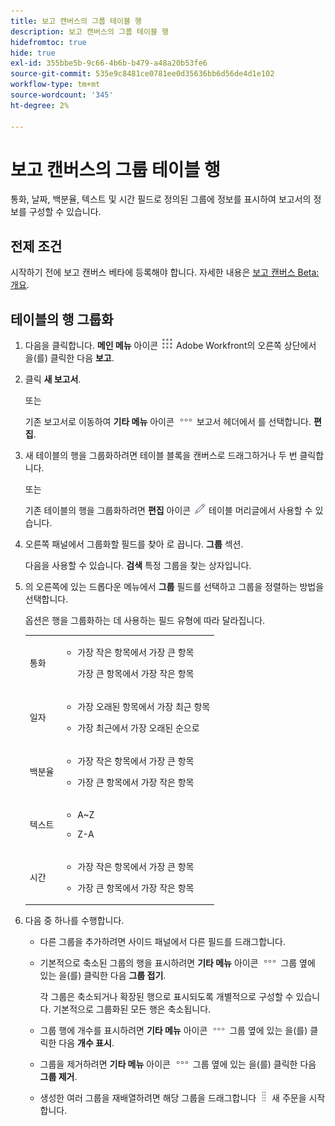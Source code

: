 ```yaml
---
title: 보고 캔버스의 그룹 테이블 행
description: 보고 캔버스의 그룹 테이블 행
hidefromtoc: true
hide: true
exl-id: 355bbe5b-9c66-4b6b-b479-a48a20b53fe6
source-git-commit: 535e9c8481ce0781ee0d35636bb6d56de4d1e102
workflow-type: tm+mt
source-wordcount: '345'
ht-degree: 2%

---
```


# 보고 캔버스의 그룹 테이블 행

통화, 날짜, 백분율, 텍스트 및 시간 필드로 정의된 그룹에 정보를 표시하여 보고서의 정보를 구성할 수 있습니다.

## 전제 조건

시작하기 전에 보고 캔버스 베타에 등록해야 합니다. 자세한 내용은 [보고 캔버스 Beta: 개요](/help/quicksilver/product-announcements/betas/canvas-dashboards-beta/reporting-canvas-beta-overview.md).

## 테이블의 행 그룹화

1. 다음을 클릭합니다. **메인 메뉴** 아이콘 ![](assets/main-menu-icon.png) Adobe Workfront의 오른쪽 상단에서 을(를) 클릭한 다음 **보고**.
1. 클릭 **새 보고서**.

   또는

   기존 보고서로 이동하여 **기타 메뉴** 아이콘 ![](assets/more-icon.png) 보고서 헤더에서 를 선택합니다. **편집**.

1. 새 테이블의 행을 그룹화하려면 테이블 블록을 캔버스로 드래그하거나 두 번 클릭합니다.

   또는

   기존 테이블의 행을 그룹화하려면 **편집** 아이콘 ![](assets/edit-icon.png) 테이블 머리글에서 사용할 수 있습니다.

1. 오른쪽 패널에서 그룹화할 필드를 찾아 로 끕니다. **그룹** 섹션.

   다음을 사용할 수 있습니다. **검색** 특정 그룹을 찾는 상자입니다.

1. 의 오른쪽에 있는 드롭다운 메뉴에서 **그룹** 필드를 선택하고 그룹을 정렬하는 방법을 선택합니다.

   옵션은 행을 그룹화하는 데 사용하는 필드 유형에 따라 달라집니다.

   <table style="table-layout:auto"> 
    <col> 
    <col> 
    <tbody> 
     <tr> 
      <td role="rowheader">통화</td> 
      <td> 
       <ul> 
        <li> <p>가장 작은 항목에서 가장 큰 항목</p> <p>가장 큰 항목에서 가장 작은 항목</p> </li> 
       </ul> </td> 
     </tr> 
     <tr> 
      <td role="rowheader">일자</td> 
      <td> 
       <ul> 
        <li> <p>가장 오래된 항목에서 가장 최근 항목</p> </li> 
        <li> <p>가장 최근에서 가장 오래된 순으로</p> </li> 
       </ul> </td> 
     </tr> 
     <tr> 
      <td role="rowheader">백분율</td> 
      <td> 
       <ul> 
        <li> <p>가장 작은 항목에서 가장 큰 항목</p> </li> 
        <li> <p>가장 큰 항목에서 가장 작은 항목</p> </li> 
       </ul> </td> 
     </tr> 
     <tr> 
      <td role="rowheader">텍스트</td> 
      <td> 
       <ul> 
        <li> <p>A~Z</p> </li> 
        <li> <p>Z-A</p> </li> 
       </ul> </td> 
     </tr> 
     <tr> 
      <td role="rowheader">시간</td> 
      <td> 
       <ul> 
        <li> <p>가장 작은 항목에서 가장 큰 항목</p> </li> 
        <li> <p>가장 큰 항목에서 가장 작은 항목</p> </li> 
       </ul> </td> 
     </tr> 
    </tbody> 
   </table>

1. 다음 중 하나를 수행합니다.

   * 다른 그룹을 추가하려면 사이드 패널에서 다른 필드를 드래그합니다.
   * 기본적으로 축소된 그룹의 행을 표시하려면 **기타 메뉴** 아이콘 ![](assets/more-icon.png) 그룹 옆에 있는 을(를) 클릭한 다음 **그룹 접기**.

     각 그룹은 축소되거나 확장된 행으로 표시되도록 개별적으로 구성할 수 있습니다. 기본적으로 그룹화된 모든 행은 축소됩니다.

   * 그룹 행에 개수를 표시하려면 **기타 메뉴** 아이콘 ![](assets/more-icon-27x15.png) 그룹 옆에 있는 을(를) 클릭한 다음 **개수 표시**.
   * 그룹을 제거하려면 **기타 메뉴** 아이콘 ![](assets/more-icon.png) 그룹 옆에 있는 을(를) 클릭한 다음 **그룹 제거**.
   * 생성한 여러 그룹을 재배열하려면 해당 그룹을 드래그합니다 ![](assets/move-icon---dots.png) 새 주문을 시작합니다.
